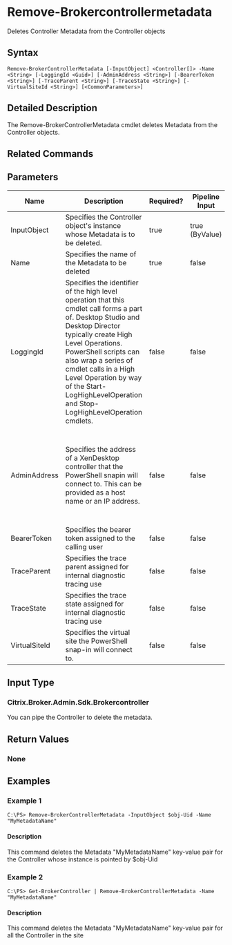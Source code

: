 ﻿
# Remove-Brokercontrollermetadata
Deletes Controller Metadata from the Controller objects
## Syntax

```
Remove-BrokerControllerMetadata [-InputObject] <Controller[]> -Name <String> [-LoggingId <Guid>] [-AdminAddress <String>] [-BearerToken <String>] [-TraceParent <String>] [-TraceState <String>] [-VirtualSiteId <String>] [<CommonParameters>]
```

## Detailed Description
The Remove-BrokerControllerMetadata cmdlet deletes Metadata from the Controller objects.


## Related Commands

## Parameters
| Name   | Description | Required? | Pipeline Input | Default Value |
| --- | --- | --- | --- | --- |
| InputObject | Specifies the Controller object's instance whose Metadata is to be deleted. | true | true (ByValue) |  |
| Name | Specifies the name of the Metadata to be deleted | true | false |  |
| LoggingId | Specifies the identifier of the high level operation that this cmdlet call forms a part of. Desktop Studio and Desktop Director typically create High Level Operations. PowerShell scripts can also wrap a series of cmdlet calls in a High Level Operation by way of the Start-LogHighLevelOperation and Stop-LogHighLevelOperation cmdlets. | false | false |  |
| AdminAddress | Specifies the address of a XenDesktop controller that the PowerShell snapin will connect to. This can be provided as a host name or an IP address. | false | false | Localhost. Once a value is provided by any cmdlet, this value will become the default. |
| BearerToken | Specifies the bearer token assigned to the calling user | false | false |  |
| TraceParent | Specifies the trace parent assigned for internal diagnostic tracing use | false | false |  |
| TraceState | Specifies the trace state assigned for internal diagnostic tracing use | false | false |  |
| VirtualSiteId | Specifies the virtual site the PowerShell snap-in will connect to. | false | false |  |

## Input Type

### Citrix.Broker.Admin.Sdk.Brokercontroller
You can pipe the Controller to delete the metadata.
## Return Values

### None

## Examples

### Example 1

```
C:\PS> Remove-BrokerControllerMetadata -InputObject $obj-Uid -Name "MyMetadataName"
```

#### Description
This command deletes the Metadata "MyMetadataName" key-value pair for the Controller whose instance is pointed by \$obj-Uid
### Example 2

```
C:\PS> Get-BrokerController | Remove-BrokerControllerMetadata -Name "MyMetadataName"
```

#### Description
This command deletes the Metadata "MyMetadataName" key-value pair for all the Controller in the site
